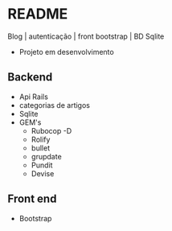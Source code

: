 # README

Blog | autenticação | front bootstrap | BD Sqlite 

- Projeto em desenvolvimento


## Backend
- Api Rails
- categorias de artigos
- Sqlite
- GEM's
  - Rubocop -D
  - Rolify
  - bullet
  - grupdate
  - Pundit
  - Devise


## Front end
- Bootstrap
